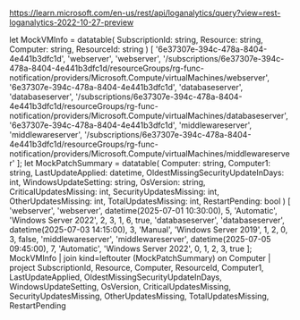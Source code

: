 https://learn.microsoft.com/en-us/rest/api/loganalytics/query?view=rest-loganalytics-2022-10-27-preview

let MockVMInfo = datatable( SubscriptionId: string, Resource: string, Computer: string, ResourceId: string ) [ '6e37307e-394c-478a-8404-4e441b3dfc1d', 'webserver', 'webserver', '/subscriptions/6e37307e-394c-478a-8404-4e441b3dfc1d/resourceGroups/rg-func-notification/providers/Microsoft.Compute/virtualMachines/webserver', '6e37307e-394c-478a-8404-4e441b3dfc1d', 'databaseserver', 'databaseserver', '/subscriptions/6e37307e-394c-478a-8404-4e441b3dfc1d/resourceGroups/rg-func-notification/providers/Microsoft.Compute/virtualMachines/databaseserver', '6e37307e-394c-478a-8404-4e441b3dfc1d', 'middlewareserver', 'middlewareserver', '/subscriptions/6e37307e-394c-478a-8404-4e441b3dfc1d/resourceGroups/rg-func-notification/providers/Microsoft.Compute/virtualMachines/middlewareserver' ]; let MockPatchSummary = datatable( Computer: string, Computer1: string, LastUpdateApplied: datetime, OldestMissingSecurityUpdateInDays: int, WindowsUpdateSetting: string, OsVersion: string, CriticalUpdatesMissing: int, SecurityUpdatesMissing: int, OtherUpdatesMissing: int, TotalUpdatesMissing: int, RestartPending: bool ) [ 'webserver', 'webserver', datetime(2025-07-01 10:30:00), 5, 'Automatic', 'Windows Server 2022', 2, 3, 1, 6, true, 'databaseserver', 'databaseserver', datetime(2025-07-03 14:15:00), 3, 'Manual', 'Windows Server 2019', 1, 2, 0, 3, false, 'middlewareserver', 'middlewareserver', datetime(2025-07-05 09:45:00), 7, 'Automatic', 'Windows Server 2022', 0, 1, 2, 3, true ]; MockVMInfo | join kind=leftouter (MockPatchSummary) on Computer | project SubscriptionId, Resource, Computer, ResourceId, Computer1, LastUpdateApplied, OldestMissingSecurityUpdateInDays, WindowsUpdateSetting, OsVersion, CriticalUpdatesMissing, SecurityUpdatesMissing, OtherUpdatesMissing, TotalUpdatesMissing, RestartPending